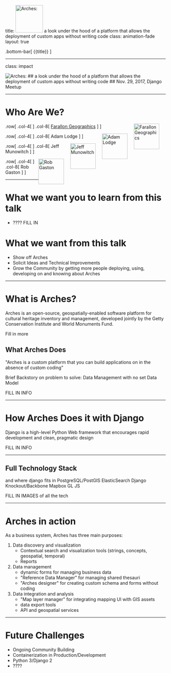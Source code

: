 title: <img src="https://www.archesproject.org/wp-content/uploads/2017/03/arches-logo-tm-only.svg" alt="Arches:" id="logo" width="86vw"> a look under the hood of a platform that allows the deployment of custom apps without writing code
class: animation-fade
layout: true

<!-- This slide will serve as the base layout for all your slides -->
.bottom-bar[
  {{title}}
]

---

class: impact

<img src="https://www.archesproject.org/wp-content/uploads/2017/03/arches-logo-tm-only.svg" alt="Arches:" id="logo" data-height-percentage="10" data-actual-width="300" data-actual-height="67">
## a look under the hood of a platform that allows the deployment of custom apps without writing code
## Nov. 29, 2017, Django Meetup

---
<!-- Adam -->

# Who Are We?
.row[
.col-4[
[<img src="http://fargeo.com/cms/wp-content/uploads/2015/09/logo.png" alt="Farallon Geographics" height="80px" style="float:right;margin-right:20px;">](http://www.fargeo.com)
]
.col-8[
[Farallon Geographics](http://www.fargeo.com)
]
]

.row[
.col-4[
<img src="http://fargeo.com/cms/wp-content/uploads/2015/12/adam-grayblend.jpg" alt="Adam Lodge" height="80px" style="float:right;margin-right:20px;">
]
.col-8[
Adam Lodge
]
]

.row[
.col-4[
<img src="http://fargeo.com/cms/wp-content/uploads/2015/12/jeff-gray.jpg" alt="Jeff Munowitch" height="80px" style="float:right;margin-right:20px;">
]
.col-8[
Jeff Munowitch
]
]

.row[
.col-4[
<img src="http://fargeo.com/cms/wp-content/uploads/2015/12/rob-gray.jpg" alt="Rob Gaston" height="80px" style="float:right;margin-right:20px;">
]
.col-8[
Rob Gaston
]
]

---
<!-- Adam -->
# What we want you to learn from this talk

- ???? FILL IN

# What we want from this talk
- Show off Arches
- Solicit Ideas and Technical Improvements
- Grow the Community by getting more people deploying, using, developing on and knowing about Arches

---
<!-- Cyrus -->
# What is Arches?

Arches is an open-source, geospatially-enabled software platform for cultural heritage inventory and management, developed jointly by the Getty Conservation Institute and World Monuments Fund. 

Fill in more

## What Arches Does

"Arches is a custom platform that you can build applications on in the absence of custom coding"

Brief Backstory on problem to solve: Data Management with no set Data Model 

FILL IN INFO

---
<!-- Ryan -->
# How Arches Does it with Django

Django is a high-level Python Web framework that encourages rapid development and clean, pragmatic design

FILL IN INFO

---
<!-- Jeff -->
## Full Technology Stack

and where django fits in
PostgreSQL/PostGIS
ElasticSearch
Django
Knockout/Backbone
Mapbox GL JS

FILL IN IMAGES of all the tech

---
<!-- Rob -->
# Arches in action
As a business system, Arches has three main purposes:

1. Data discovery and visualization
    - Contextual search and visualization tools (strings, concepts, geospatial, temporal)
    - Reports
2. Data management
    - dynamic forms for managing business data
    - "Reference Data Manager" for managing shared thesauri
    - "Arches designer" for creating custom schema and forms without coding
3. Data integration and analysis
    - "Map layer manager" for integrating mapping UI with GIS assets
    - data export tools
    - API and geospatial services

---
<!-- Jeff -->
# Future Challenges

- Ongoing Community Building
- Containerization in Production/Development
- Python 3/Django 2
- ????
